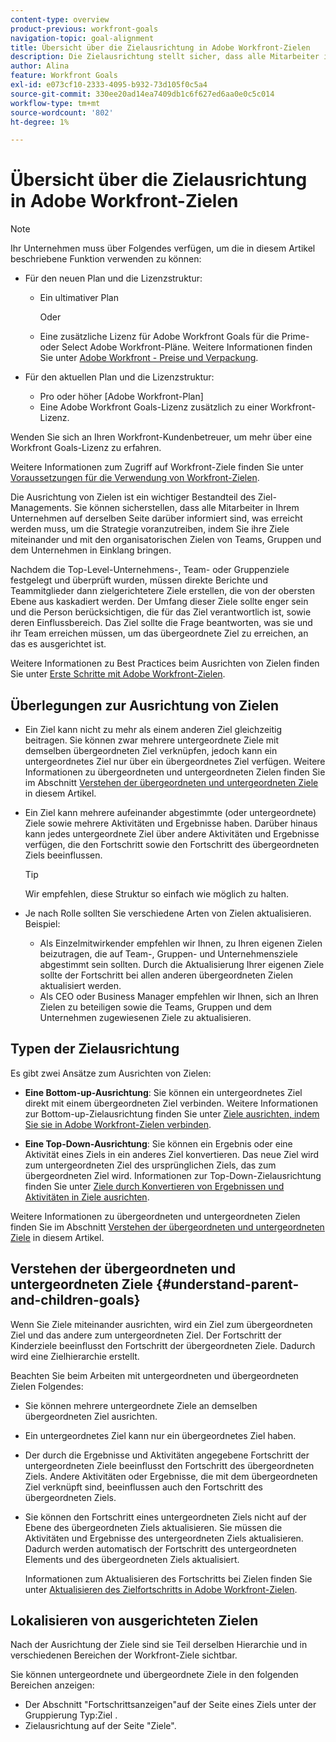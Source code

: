 ```yaml
---
content-type: overview
product-previous: workfront-goals
navigation-topic: goal-alignment
title: Übersicht über die Zielausrichtung in Adobe Workfront-Zielen
description: Die Zielausrichtung stellt sicher, dass alle Mitarbeiter in Ihrer Organisation auf derselben Seite darüber informiert sind, was erreicht werden muss, indem sie ihre Ziele miteinander und mit den organisatorischen Zielen von Teams, Gruppen und dem Unternehmen in Einklang bringen.
author: Alina
feature: Workfront Goals
exl-id: e073cf10-2333-4095-b932-73d105f0c5a4
source-git-commit: 330ee20ad14ea7409db1c6f627ed6aa0e0c5c014
workflow-type: tm+mt
source-wordcount: '802'
ht-degree: 1%

---
```


# Übersicht über die Zielausrichtung in Adobe Workfront-Zielen

>[!NOTE]
>
>Ihr Unternehmen muss über Folgendes verfügen, um die in diesem Artikel beschriebene Funktion verwenden zu können:
> 
>* Für den neuen Plan und die Lizenzstruktur:
>    
>   * Ein ultimativer Plan
>        
>     Oder
>        
>   * Eine zusätzliche Lizenz für Adobe Workfront Goals für die Prime- oder Select Adobe Workfront-Pläne.
>       Weitere Informationen finden Sie unter [Adobe Workfront - Preise und Verpackung](https://www.workfront.com/plans).
>      
>* Für den aktuellen Plan und die Lizenzstruktur:
>    
>   * Pro oder höher [Adobe Workfront-Plan]
>   * Eine Adobe Workfront Goals-Lizenz zusätzlich zu einer Workfront-Lizenz.
>    
>Wenden Sie sich an Ihren Workfront-Kundenbetreuer, um mehr über eine Workfront Goals-Lizenz zu erfahren.
> 
>Weitere Informationen zum Zugriff auf Workfront-Ziele finden Sie unter [Voraussetzungen für die Verwendung von Workfront-Zielen](/help/quicksilver/workfront-goals/goal-management/access-needed-for-wf-goals.md).


Die Ausrichtung von Zielen ist ein wichtiger Bestandteil des Ziel-Managements. Sie können sicherstellen, dass alle Mitarbeiter in Ihrem Unternehmen auf derselben Seite darüber informiert sind, was erreicht werden muss, um die Strategie voranzutreiben, indem Sie ihre Ziele miteinander und mit den organisatorischen Zielen von Teams, Gruppen und dem Unternehmen in Einklang bringen.

Nachdem die Top-Level-Unternehmens-, Team- oder Gruppenziele festgelegt und überprüft wurden, müssen direkte Berichte und Teammitglieder dann zielgerichtetere Ziele erstellen, die von der obersten Ebene aus kaskadiert werden. Der Umfang dieser Ziele sollte enger sein und die Person berücksichtigen, die für das Ziel verantwortlich ist, sowie deren Einflussbereich. Das Ziel sollte die Frage beantworten, was sie und ihr Team erreichen müssen, um das übergeordnete Ziel zu erreichen, an das es ausgerichtet ist.

Weitere Informationen zu Best Practices beim Ausrichten von Zielen finden Sie unter [Erste Schritte mit Adobe Workfront-Zielen](../../workfront-goals/goal-management/getting-started-with-wf-goals.md).

## Überlegungen zur Ausrichtung von Zielen

* Ein Ziel kann nicht zu mehr als einem anderen Ziel gleichzeitig beitragen. Sie können zwar mehrere untergeordnete Ziele mit demselben übergeordneten Ziel verknüpfen, jedoch kann ein untergeordnetes Ziel nur über ein übergeordnetes Ziel verfügen. Weitere Informationen zu übergeordneten und untergeordneten Zielen finden Sie im Abschnitt [Verstehen der übergeordneten und untergeordneten Ziele](#understand-parent-and-children-goals) in diesem Artikel.
* Ein Ziel kann mehrere aufeinander abgestimmte (oder untergeordnete) Ziele sowie mehrere Aktivitäten und Ergebnisse haben. Darüber hinaus kann jedes untergeordnete Ziel über andere Aktivitäten und Ergebnisse verfügen, die den Fortschritt sowie den Fortschritt des übergeordneten Ziels beeinflussen.

  >[!TIP]
  >
  >Wir empfehlen, diese Struktur so einfach wie möglich zu halten.

* Je nach Rolle sollten Sie verschiedene Arten von Zielen aktualisieren. Beispiel:

   * Als Einzelmitwirkender empfehlen wir Ihnen, zu Ihren eigenen Zielen beizutragen, die auf Team-, Gruppen- und Unternehmensziele abgestimmt sein sollten. Durch die Aktualisierung Ihrer eigenen Ziele sollte der Fortschritt bei allen anderen übergeordneten Zielen aktualisiert werden.
   * Als CEO oder Business Manager empfehlen wir Ihnen, sich an Ihren Zielen zu beteiligen sowie die Teams, Gruppen und dem Unternehmen zugewiesenen Ziele zu aktualisieren.

## Typen der Zielausrichtung

Es gibt zwei Ansätze zum Ausrichten von Zielen:

* **Eine Bottom-up-Ausrichtung**: Sie können ein untergeordnetes Ziel direkt mit einem übergeordneten Ziel verbinden. Weitere Informationen zur Bottom-up-Zielausrichtung finden Sie unter [Ziele ausrichten, indem Sie sie in Adobe Workfront-Zielen verbinden](../../workfront-goals/goal-alignment/align-goals-by-connecting-them.md).

* **Eine Top-Down-Ausrichtung**: Sie können ein Ergebnis oder eine Aktivität eines Ziels in ein anderes Ziel konvertieren. Das neue Ziel wird zum untergeordneten Ziel des ursprünglichen Ziels, das zum übergeordneten Ziel wird. Informationen zur Top-Down-Zielausrichtung finden Sie unter [Ziele durch Konvertieren von Ergebnissen und Aktivitäten in Ziele ausrichten](../../workfront-goals/goal-alignment/align-goals-by-converting-results-activities.md).

Weitere Informationen zu übergeordneten und untergeordneten Zielen finden Sie im Abschnitt [Verstehen der übergeordneten und untergeordneten Ziele](#understand-parent-and-children-goals) in diesem Artikel.

## Verstehen der übergeordneten und untergeordneten Ziele {#understand-parent-and-children-goals}

Wenn Sie Ziele miteinander ausrichten, wird ein Ziel zum übergeordneten Ziel und das andere zum untergeordneten Ziel. Der Fortschritt der Kinderziele beeinflusst den Fortschritt der übergeordneten Ziele. Dadurch wird eine Zielhierarchie erstellt.

Beachten Sie beim Arbeiten mit untergeordneten und übergeordneten Zielen Folgendes:

* Sie können mehrere untergeordnete Ziele an demselben übergeordneten Ziel ausrichten.
* Ein untergeordnetes Ziel kann nur ein übergeordnetes Ziel haben.
* Der durch die Ergebnisse und Aktivitäten angegebene Fortschritt der untergeordneten Ziele beeinflusst den Fortschritt des übergeordneten Ziels. Andere Aktivitäten oder Ergebnisse, die mit dem übergeordneten Ziel verknüpft sind, beeinflussen auch den Fortschritt des übergeordneten Ziels.
* Sie können den Fortschritt eines untergeordneten Ziels nicht auf der Ebene des übergeordneten Ziels aktualisieren. Sie müssen die Aktivitäten und Ergebnisse des untergeordneten Ziels aktualisieren. Dadurch werden automatisch der Fortschritt des untergeordneten Elements und des übergeordneten Ziels aktualisiert.

  Informationen zum Aktualisieren des Fortschritts bei Zielen finden Sie unter [Aktualisieren des Zielfortschritts in Adobe Workfront-Zielen](../../workfront-goals/goal-review-and-workfront-goals-sections/check-in-goals.md).

## Lokalisieren von ausgerichteten Zielen

Nach der Ausrichtung der Ziele sind sie Teil derselben Hierarchie und in verschiedenen Bereichen der Workfront-Ziele sichtbar.

<!--
* In the Production enviroment, you can view children and parent goals in the following areas:

    * The Goal Details panel
    * Goal List
    * Goal Alignment section
    * Check-in section
    * Pulse section
    * You can view all the parent goals of a goal in the Goal Hierarchy field of a Project or Goal report.
-->
Sie können untergeordnete und übergeordnete Ziele in den folgenden Bereichen anzeigen:

* Der Abschnitt &quot;Fortschrittsanzeigen&quot;auf der Seite eines Ziels unter der Gruppierung Typ:Ziel .
* Zielausrichtung auf der Seite &quot;Ziele&quot;.




